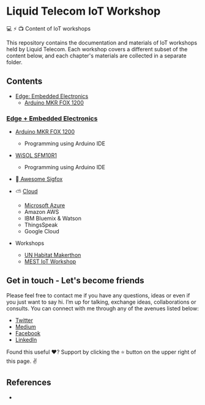 Liquid Telecom IoT Workshop
===========================

💻 ⚡️  📺 Content of IoT workshops 

This repository contains the documentation and materials of IoT workshops held by Liquid Telecom. Each workshop covers a different subset of the content below, and each chapter's materials are collected in a separate folder. 

## Contents

<!-- toc -->

- [Edge: Embedded Electronics](#edge-embedded-electronics)
   * [Arduino MKR FOX 1200](#mkr-fox)

<!-- tocstop -->
  
### [Edge + Embedded Electronics](https://github.com/ngesa254/Liquid-Sigfox-Workshop/tree/master/Edge)
  
- [Arduino MKR FOX 1200](https://github.com/ngesa254/Liquid-Sigfox-Workshop/tree/master/Sigfox%20Quick%20Start/MKRFOX%201200)
  - Programming using Arduino IDE

- [WiSOL SFM10R1](https://github.com/ngesa254/Liquid-Sigfox-Workshop/tree/master/Sigfox%20Quick%20Start/WiSOL%20SFM10R1)
  - Programming using Arduino IDE


- :satellite:[ Awesome Sigfox ](https://github.com/ngesa254/awesome-sigfox)
     
- :partly_sunny: [Cloud](https://github.com/ngesa254/Liquid-Sigfox-Workshop/tree/master/Azure)
  - [Microsoft Azure](https://github.com/ngesa254/Liquid-Sigfox-Workshop/tree/master/Azure)
  - Amazon AWS
  - IBM Bluemix & Watson
  - ThingsSpeak
  - Google Cloud
  
- Workshops 
  - [UN Habitat Makerthon](https://github.com/ngesa254/Liquid-Sigfox-Workshop/tree/master/UN%20Habitat%20Makerthon)
  - [MEST IoT Workshop](https://github.com/ngesa254/Liquid-Sigfox-Workshop/tree/master/Mest%20IoT%20Workshop)
 
  
Get in touch - Let's become friends
----------------------------------


Please feel free to contact me if you have any questions, ideas or even if you just want to say hi. I’m up for talking, exchange ideas, collaborations or consults. You can connect with me through any of the avenues listed below:

- [Twitter](https://twitter.com/Ngesa254)
- [Medium](https://medium.com/iot-5g-extreme-ideas-lab)
- [Facebook](https://web.facebook.com/marvinngesa)
- [LinkedIn](https://www.linkedin.com/in/engngesamarvin) 

Found this useful ❤️? Support by clicking the ⭐️ button on the upper right of this page. ✌️

References
----------

-

